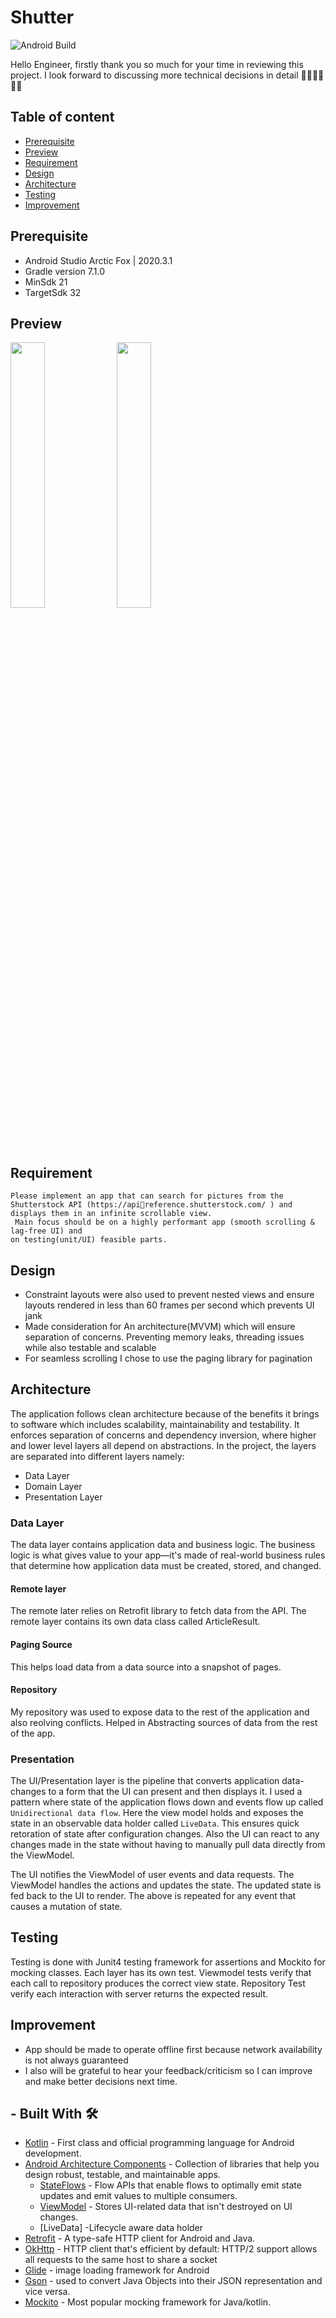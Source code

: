 # Shutter

![Android Build](https://github.com/Ezike/StarWarsSearch/workflows/Android%20Build/badge.svg)

Hello Engineer, firstly thank you so much for your time in reviewing this project. I look forward to discussing more technical decisions in detail  👋🏼👋🏼👋🏼


## Table of content

- [Prerequisite](#prerequisite)
- [Preview](#preview)
- [Requirement](#feature)
- [Design](#design)
- [Architecture](#architecture)
- [Testing](#testing)
- [Improvement](#improvement)


## Prerequisite
- Android Studio Arctic Fox | 2020.3.1
- Gradle version 7.1.0
- MinSdk 21
- TargetSdk 32


## Preview
<img src="https://user-images.githubusercontent.com/61085272/196795375-fc9a71bf-a1a1-4cdd-ba39-4e721dce0cbb.jpg" width="33%" /> <img src="https://user-images.githubusercontent.com/61085272/196795428-5f7e5b40-4624-4a7c-92db-ed71962e3e7b.jpg" width="33%" /> 

## Requirement
```
Please implement an app that can search for pictures from the Shutterstock API (https://apireference.shutterstock.com/ ) and displays them in an infinite scrollable view.
 Main focus should be on a highly performant app (smooth scrolling & lag-free UI) and 
on testing(unit/UI) feasible parts.
```

## Design
- Constraint layouts were also used to prevent nested views and ensure layouts rendered in less than 60 frames per second which prevents UI jank
- Made consideration for An architecture(MVVM) which will ensure separation of concerns. Preventing memory leaks, threading issues while also testable and scalable
- For seamless scrolling I chose to use the paging library for pagination 

## Architecture

The application follows clean architecture because of the benefits it brings to software which includes scalability, maintainability and testability.
It enforces separation of concerns and dependency inversion, where higher and lower level layers all depend on abstractions. In the project, the layers are separated into different layers namely:

- Data Layer
- Domain Layer
- Presentation Layer


### Data Layer
The data layer contains application data and business logic. The business logic is what gives value to your app—it's made of real-world business rules that determine how application data must be created, stored, and changed.


#### Remote layer
The remote later relies on Retrofit library to fetch data from the API.  The remote layer contains its own data class called ArticleResult. 

#### Paging Source
This helps load data from a data source into a snapshot of pages.

#### Repository
My repository was used to expose data to the rest of the application and also reolving conflicts. Helped in Abstracting sources of data from the rest of the app.


### Presentation
The UI/Presentation layer is the pipeline that converts application data-changes to a form that the UI can present and then displays it. I used a  pattern where state of the application flows down and events flow up called `Unidirectional data flow`. Here the view model holds and exposes the state in an observable data holder called `LiveData`. This ensures quick retoration of state after configuration changes. Also the UI can react to any changes made in the state without having to manually pull data directly from the ViewModel.

The UI notifies the ViewModel of user events and data requests.
The ViewModel handles the actions and updates the state.
The updated state is fed back to the UI to render.
The above is repeated for any event that causes a mutation of state.


## Testing
Testing is done with Junit4 testing framework for assertions and Mockito for mocking classes. Each  layer has its own test. 
Viewmodel tests verify that each call to repository produces the correct view state.
Repository Test verify each interaction with server returns the expected result.


## Improvement
- App should be made to operate offline first because network availability is not always guaranteed
-  I also will be grateful to hear your feedback/criticism so I can improve and make better decisions next time.


## - Built With 🛠
- [Kotlin](https://kotlinlang.org/) - First class and official programming language for Android development.
- [Android Architecture Components](https://developer.android.com/topic/libraries/architecture) - Collection of libraries that help you design robust, testable, and maintainable apps.
  - [StateFlows](https://developer.android.com/kotlin/flow) -  Flow APIs that enable flows to optimally emit state updates and emit values to multiple consumers.
  - [ViewModel](https://developer.android.com/topic/libraries/architecture/viewmodel) - Stores UI-related data that isn't destroyed on UI changes.
  - [LiveData] -Lifecycle aware data holder 
- [Retrofit](https://square.github.io/retrofit/) - A type-safe HTTP client for Android and Java.
- [OkHttp](http://square.github.io/okhttp/) - HTTP client that's efficient by default: HTTP/2 support allows all requests to the same host to share a socket
- [Glide](https://github.com/bumptech/glide) - image loading framework for Android
- [Gson](https://github.com/google/gson) - used to convert Java Objects into their JSON representation and vice versa.
- [Mockito](http://site.mockito.org/) - Most popular mocking framework for Java/kotlin.
